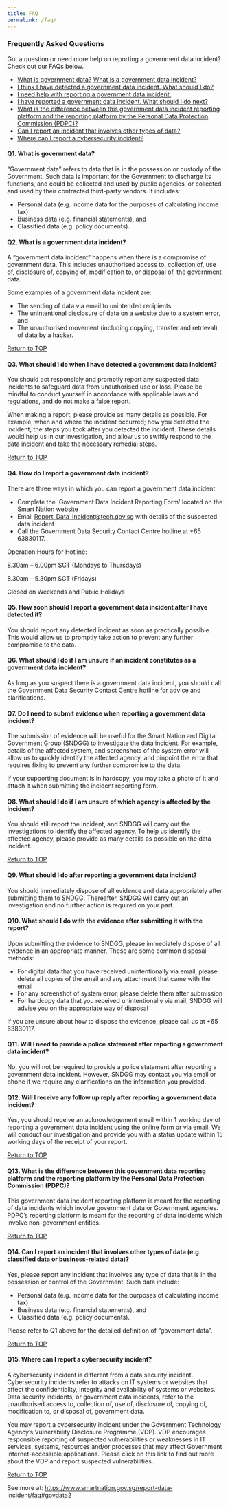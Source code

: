 ```yaml
---
title: FAQ
permalink: /faq/
---
```


### **Frequently Asked Questions**

Got a question or need more help on reporting a government data incident? Check out our FAQs below.
- [What is government data?](#q1.-what-is-government-data) [What is a government data incident?](#-q2.)
- [I think I have detected a government data incident. What should I do?](#-q3.)
- [I need help with reporting a government data incident.](#-q4.)
- [I have reported a government data incident. What should I do next?](#-q9.)
- [What is the difference between this government data incident reporting platform and the reporting platform by the Personal Data Protection Commission (PDPC)?](#-q13.)
- [Can I report an incident that involves other types of data?](#-q14.)
- [Where can I report a cybersecurity incident?](#-q15.)

#### **Q1. What is government data?**

“Government data” refers to data that is in the possession or custody of the Government. Such data is important for the Government to discharge its functions, and could be collected and used by public agencies, or collected and used by their contracted third-party vendors. It includes:
- Personal data (e.g. income data for the purposes of calculating income tax)
- Business data (e.g. financial statements), and
- Classified data (e.g. policy documents).

#### **Q2. What is a government data incident?**

A “government data incident” happens when there is a compromise of government data. This includes unauthorised access to, collection of, use of, disclosure of, copying of, modification to, or disposal of, the government data. 

Some examples of a government data incident are:
- The sending of data via email to unintended recipients
- The unintentional disclosure of data on a website due to a system error, and
- The unauthorised movement (including copying, transfer and retrieval) of data by a hacker.

[Return to TOP](###-frequently)

#### **Q3. What should I do when I have detected a government data incident?**

You should act responsibly and promptly report any suspected data incidents to safeguard data from unauthorised use or loss. Please be mindful to conduct yourself in accordance with applicable laws and regulations, and do not make a false report.

When making a report, please provide as many details as possible. For example, when and where the incident occurred; how you detected the incident; the steps you took after you detected the incident. These details would help us in our investigation, and allow us to swiftly respond to the data incident and take the necessary remedial steps.

[Return to TOP](###-frequently)

#### **Q4. How do I report a government data incident?**

There are three ways in which you can report a government data incident:
- Complete the 'Government Data Incident Reporting Form' located on the Smart Nation website
- Email Report_Data_Incident@tech.gov.sg with details of the suspected data incident
- Call the Government Data Security Contact Centre hotline at +65 63830117.

Operation Hours for Hotline:

8.30am – 6.00pm SGT (Mondays to Thursdays)

8.30am – 5.30pm SGT (Fridays)

Closed on Weekends and Public Holidays

#### **Q5. How soon should I report a government data incident after I have detected it?**

You should report any detected incident as soon as practically possible. This would allow us to promptly take action to prevent any further compromise to the data.

#### **Q6. What should I do if I am unsure if an incident constitutes as a government data incident?**

As long as you suspect there is a government data incident, you should call the Government Data Security Contact Centre hotline for advice and clarifications.

#### **Q7. Do I need to submit evidence when reporting a government data incident?**

The submission of evidence will be useful for the Smart Nation and Digital Government Group (SNDGG) to investigate the data incident. For example, details of the affected system, and screenshots of the system error will allow us to quickly identify the affected agency, and pinpoint the error that requires fixing to prevent any further compromise to the data.

If your supporting document is in hardcopy, you may take a photo of it and attach it when submitting the incident reporting form.

#### **Q8. What should I do if I am unsure of which agency is affected by the incident?**

You should still report the incident, and SNDGG will carry out the investigations to identify the affected agency. To help us identify the affected agency, please provide as many details as possible on the data incident.

[Return to TOP](###-frequently)

#### **Q9. What should I do after reporting a government data incident?**

You should immediately dispose of all evidence and data appropriately after submitting them to SNDGG. Thereafter, SNDGG will carry out an investigation and no further action is required on your part.  

#### **Q10. What should I do with the evidence after submitting it with the report?**

Upon submitting the evidence to SNDGG, please immediately dispose of all evidence in an appropriate manner. These are some common disposal methods:
- For digital data that you have received unintentionally via email, please delete all copies of the email and any attachment that came with the email
- For any screenshot of system error, please delete them after submission
- For hardcopy data that you received unintentionally via mail, SNDGG will advise you on the appropriate way of disposal

If you are unsure about how to dispose the evidence, please call us at +65 63830117.

#### **Q11. Will I need to provide a police statement after reporting a government data incident?**

No, you will not be required to provide a police statement after reporting a government data incident. However, SNDGG may contact you via email or phone if we require any clarifications on the information you provided.

#### **Q12. Will I receive any follow up reply after reporting a government data incident?**

Yes, you should receive an acknowledgement email within 1 working day of reporting a government data incident using the online form or via email. We will conduct our investigation and provide you with a status update within 15 working days of the receipt of your report.

[Return to TOP](###-frequently)

#### **Q13. What is the difference between this government data reporting platform and the reporting platform by the Personal Data Protection Commission (PDPC)?**

This government data incident reporting platform is meant for the reporting of data incidents which involve government data or Government agencies. PDPC’s reporting platform is meant for the reporting of data incidents which involve non-government entities.

[Return to TOP](###-frequently)

#### **Q14. Can I report an incident that involves other types of data (e.g. classified data or business-related data)?**

Yes, please report any incident that involves any type of data that is in the possession or control of the Government. Such data include:
- Personal data (e.g. income data for the purposes of calculating income tax)
- Business data (e.g. financial statements), and 
- Classified data (e.g. policy documents).

Please refer to Q1 above for the detailed definition of “government data”.

[Return to TOP](###-frequently)

#### **Q15. Where can I report a cybersecurity incident?**

A cybersecurity incident is different from a data security incident. Cybersecurity incidents refer to attacks on IT systems or websites that affect the confidentiality, integrity and availability of systems or websites. Data security incidents, or government data incidents, refer to the unauthorised access to, collection of, use of, disclosure of, copying of, modification to, or disposal of, government data.

You may report a cybersecurity incident under the Government Technology Agency’s Vulnerability Disclosure Programme (VDP). VDP encourages responsible reporting of suspected vulnerabilities or weaknesses in IT services, systems, resources and/or processes that may affect Government internet-accessible applications. Please click on this link to find out more about the VDP and report suspected vulnerabilities.

[Return to TOP](###-frequently)

See more at: https://www.smartnation.gov.sg/report-data-incident/faq#govdata2
